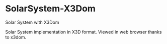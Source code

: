 SolarSystem-X3Dom
=================

Solar System with X3Dom

Solar System implementation in X3D format. Viewed in web browser thanks to x3dom.
